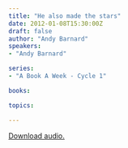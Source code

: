 ```yaml
---
title: "He also made the stars"
date: 2012-01-08T15:30:00Z
draft: false
author: "Andy Barnard"
speakers:
- "Andy Barnard"

series:
- "A Book A Week - Cycle 1"

books:

topics:

---
```

[Download audio.](https://s3.amazonaws.com/highway/sermons/2012_01/08pm_He_also_made_the_stars_.mp3)
